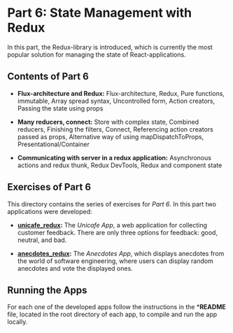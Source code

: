 # Part 6: State Management with Redux

In this part, the Redux-library is introduced, which is currently the most popular solution for managing the state of React-applications.

## Contents of Part 6

- **Flux-architecture and Redux:** Flux-architecture, Redux, Pure functions, immutable, Array spread syntax, Uncontrolled form, Action creators, Passing the state using props

- **Many reducers, connect:** Store with complex state, Combined reducers, Finishing the filters, Connect, Referencing action creators passed as props, Alternative way of using mapDispatchToProps, Presentational/Container

- **Communicating with server in a redux application:** Asynchronous actions and redux thunk, Redux DevTools, Redux and component state

## Exercises of Part 6

This directory contains the series of exercises for *Part 6*. In this part two applications were developed:

- [**unicafe_redux**](https://github.com/katerina-tziala/fullstackopen2019/tree/master/part6/unicafe_redux)**:** The *Unicafe App*, a web application for collecting customer feedback. There are only three options for feedback: good, neutral, and bad.

- [**anecdotes_redux**](https://github.com/katerina-tziala/fullstackopen2019/tree/master/part6/anecdotes_redux)**:** The *Anecdotes App*, which displays anecdotes from the world of software engineering, where users can display random anecdotes and vote the displayed ones.

## Running the Apps

For each one of the developed apps follow the instructions in the ***README** file, located in the root directory of each app, to compile and run the app locally.
